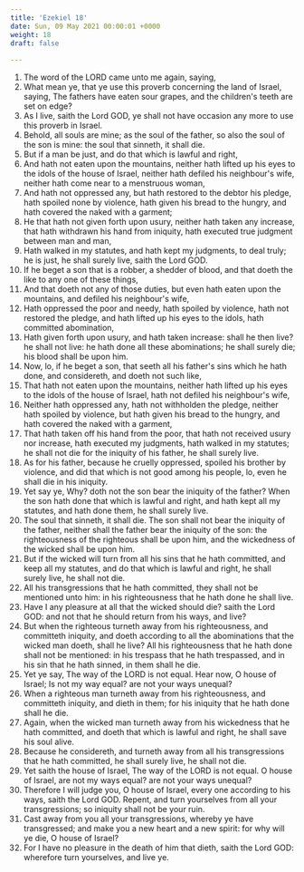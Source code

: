 ```yaml
---
title: 'Ezekiel 18'
date: Sun, 09 May 2021 00:00:01 +0000
weight: 18
draft: false
  
---
```


1. The word of the LORD came unto me again, saying,
2. What mean ye, that ye use this proverb concerning the land of Israel, saying, The fathers have eaten sour grapes, and the children's teeth are set on edge?
3. As I live, saith the Lord GOD, ye shall not have occasion any more to use this proverb in Israel.
4. Behold, all souls are mine; as the soul of the father, so also the soul of the son is mine: the soul that sinneth, it shall die.
5. But if a man be just, and do that which is lawful and right,
6. And hath not eaten upon the mountains, neither hath lifted up his eyes to the idols of the house of Israel, neither hath defiled his neighbour's wife, neither hath come near to a menstruous woman,
7. And hath not oppressed any, but hath restored to the debtor his pledge, hath spoiled none by violence, hath given his bread to the hungry, and hath covered the naked with a garment;
8. He that hath not given forth upon usury, neither hath taken any increase, that hath withdrawn his hand from iniquity, hath executed true judgment between man and man,
9. Hath walked in my statutes, and hath kept my judgments, to deal truly; he is just, he shall surely live, saith the Lord GOD.
10. If he beget a son that is a robber, a shedder of blood, and that doeth the like to any one of these things,
11. And that doeth not any of those duties, but even hath eaten upon the mountains, and defiled his neighbour's wife,
12. Hath oppressed the poor and needy, hath spoiled by violence, hath not restored the pledge, and hath lifted up his eyes to the idols, hath committed abomination,
13. Hath given forth upon usury, and hath taken increase: shall he then live? he shall not live: he hath done all these abominations; he shall surely die; his blood shall be upon him.
14. Now, lo, if he beget a son, that seeth all his father's sins which he hath done, and considereth, and doeth not such like,
15. That hath not eaten upon the mountains, neither hath lifted up his eyes to the idols of the house of Israel, hath not defiled his neighbour's wife,
16. Neither hath oppressed any, hath not withholden the pledge, neither hath spoiled by violence, but hath given his bread to the hungry, and hath covered the naked with a garment,
17. That hath taken off his hand from the poor, that hath not received usury nor increase, hath executed my judgments, hath walked in my statutes; he shall not die for the iniquity of his father, he shall surely live.
18. As for his father, because he cruelly oppressed, spoiled his brother by violence, and did that which is not good among his people, lo, even he shall die in his iniquity.
19. Yet say ye, Why? doth not the son bear the iniquity of the father? When the son hath done that which is lawful and right, and hath kept all my statutes, and hath done them, he shall surely live.
20. The soul that sinneth, it shall die. The son shall not bear the iniquity of the father, neither shall the father bear the iniquity of the son: the righteousness of the righteous shall be upon him, and the wickedness of the wicked shall be upon him.
21. But if the wicked will turn from all his sins that he hath committed, and keep all my statutes, and do that which is lawful and right, he shall surely live, he shall not die.
22. All his transgressions that he hath committed, they shall not be mentioned unto him: in his righteousness that he hath done he shall live.
23. Have I any pleasure at all that the wicked should die? saith the Lord GOD: and not that he should return from his ways, and live?
24. But when the righteous turneth away from his righteousness, and committeth iniquity, and doeth according to all the abominations that the wicked man doeth, shall he live? All his righteousness that he hath done shall not be mentioned: in his trespass that he hath trespassed, and in his sin that he hath sinned, in them shall he die.
25. Yet ye say, The way of the LORD is not equal. Hear now, O house of Israel; Is not my way equal? are not your ways unequal?
26. When a righteous man turneth away from his righteousness, and committeth iniquity, and dieth in them; for his iniquity that he hath done shall he die.
27. Again, when the wicked man turneth away from his wickedness that he hath committed, and doeth that which is lawful and right, he shall save his soul alive.
28. Because he considereth, and turneth away from all his transgressions that he hath committed, he shall surely live, he shall not die.
29. Yet saith the house of Israel, The way of the LORD is not equal. O house of Israel, are not my ways equal? are not your ways unequal?
30. Therefore I will judge you, O house of Israel, every one according to his ways, saith the Lord GOD. Repent, and turn yourselves from all your transgressions; so iniquity shall not be your ruin.
31. Cast away from you all your transgressions, whereby ye have transgressed; and make you a new heart and a new spirit: for why will ye die, O house of Israel?
32. For I have no pleasure in the death of him that dieth, saith the Lord GOD: wherefore turn yourselves, and live ye.
